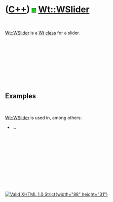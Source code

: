 



 

 

 

 

 

([C++](Cpp.htm)) ![Wt](PicWt.png) [Wt::WSlider](CppWSlider.htm)
===============================================================

 

[Wt::WSlider](CppWSlider.htm) is a [Wt](CppWt.htm) [class](CppClass.htm)
for a slider.

 

 

 

 

 

Examples
--------

 

[Wt::WSlider](CppWSlider.htm) is used in, among others:

-   ...

 

 

 

 

 





 

[![Valid XHTML 1.0 Strict](valid-xhtml10.png){width="88"
height="31"}](http://validator.w3.org/check?uri=referer)
